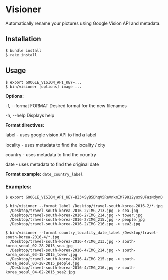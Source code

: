 # Visioner

Automatically rename your pictures using Google Vision API and metadata.

## Installation

    $ bundle install
    $ rake install

## Usage

    $ export GOOGLE_VISION_API_KEY=...
    $ bin/visioner [options] image ...

**Options:**

-f, --format FORMAT              Desired format for the new filenames

-h, --help                       Displays help

**Format directives:**

   label - uses google vision API to find a label
   
   locality - uses metadata to find the locality / city
   
   country - uses metadata to find the country
   
   date - uses metadata to find the original date
   
**Format example:** `date_country_label`

### Examples:

    $ export GOOGLE_VISION_API_KEY=BI34SyB5DhqV5ReVnkmIM79812yux9UFazNdynD

    $ bin/visioner --format label /Desktop/travel-south-korea-2016-2/*.jpg
      /Desktop/travel-south-korea-2016-2/IMG_213.jpg -> sea.jpg
      /Desktop/travel-south-korea-2016-2/IMG_214.jpg -> tower.jpg
      /Desktop/travel-south-korea-2016-2/IMG_215.jpg -> people.jpg
      /Desktop/travel-south-korea-2016-2/IMG_216.jpg -> sea2.jpg

    $ bin/visioner --format country_locality_date_label /Desktop/travel-south-korea-2016-4/*.jpg
      /Desktop/travel-south-korea-2016-4/IMG_213.jpg -> south-korea_seoul_02-28-2015_sea.jpg
      /Desktop/travel-south-korea-2016-4/IMG_214.jpg -> south-korea_seoul_03-15-2015_tower.jpg
      /Desktop/travel-south-korea-2016-4/IMG_215.jpg -> south-korea_seoul_03-28-2015_people.jpg
      /Desktop/travel-south-korea-2016-4/IMG_216.jpg -> south-korea_seoul_04-02-2015_sea2.jpg
